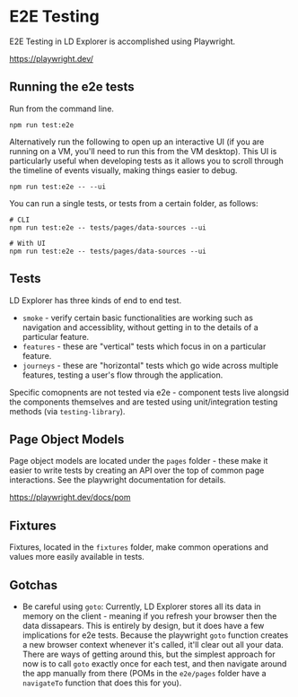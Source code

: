 # E2E Testing

E2E Testing in LD Explorer is accomplished using Playwright.

https://playwright.dev/

## Running the e2e tests

Run from the command line.

```
npm run test:e2e
```

Alternatively run the following to open up an interactive UI (if you are running on a VM, you'll need to run this from the VM desktop). This UI is particularly useful when developing tests as it allows you to scroll through the timeline of events visually, making things easier to debug.

```
npm run test:e2e -- --ui
```

You can run a single tests, or tests from a certain folder, as follows:

```
# CLI
npm run test:e2e -- tests/pages/data-sources --ui

# With UI
npm run test:e2e -- tests/pages/data-sources --ui
```

## Tests

LD Explorer has three kinds of end to end test.

- `smoke` - verify certain basic functionalities are working such as navigation and accessiblity, without getting in to the details of a particular feature.
- `features` - these are "vertical" tests which focus in on a particular feature.
- `journeys` - these are "horizontal" tests which go wide across multiple features, testing a user's flow through the application.

Specific comopnents are not tested via e2e - component tests live alongsid the components themselves and are tested using unit/integration testing methods (via `testing-library`).

## Page Object Models

Page object models are located under the `pages` folder - these make it easier to write tests by creating an API over the top of common page interactions. See the playwright documentation for details.

https://playwright.dev/docs/pom

## Fixtures

Fixtures, located in the `fixtures` folder, make common operations and values more easily available in tests.

## Gotchas

- Be careful using `goto`: Currently, LD Explorer stores all its data in memory on the client - meaning if you refresh your browser then the data dissapears. This is entirely by design, but it does have a few implications for e2e tests. Because the playwright `goto` function creates a new browser context whenever it's called, it'll clear out all your data. There are ways of getting around this, but the simplest approach for now is to call `goto` exactly once for each test, and then navigate around the app manually from there (POMs in the `e2e/pages` folder have a `navigateTo` function that does this for you).
